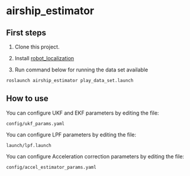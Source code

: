 # airship_estimator

## First steps

1. Clone this project.

2. Install [robot_localization](http://www.dropwizard.io/1.0.2/docs/) 

3. Run command below for running the data set available
```
roslaunch airship_estimator play_data_set.launch
```
## How to use

You can configure UKF and EKF parameters by editing the file:
```
config/ukf_params.yaml
```
You can configure LPF parameters by editing the file:
```
launch/lpf.launch
```
You can configure Acceleration correction parameters by editing the file:
```
config/accel_estimator_params.yaml
```


